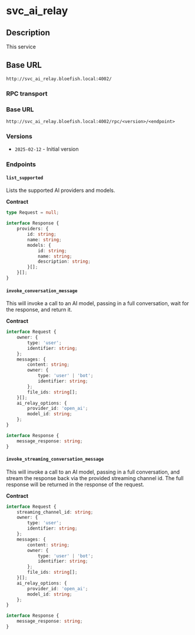 # svc_ai_relay

## Description

This service

## Base URL

`http://svc_ai_relay.bloefish.local:4002/`

### RPC transport

### Base URL

`http://svc_ai_relay.bloefish.local:4002/rpc/<version>/<endpoint>`

### Versions

- `2025-02-12` - Initial version

### Endpoints

#### `list_supported`

Lists the supported AI providers and models.

**Contract**

```typescript
type Request = null;

interface Response {
	providers: {
		id: string;
		name: string;
		models: {
			id: string;
			name: string;
			description: string;
		}[];
	}[];
}
```

#### `invoke_conversation_message`

This will invoke a call to an AI model, passing in a full conversation, wait for the response, and return it.

**Contract**

```typescript
interface Request {
	owner: {
		type: 'user';
		identifier: string;
	};
	messages: {
		content: string;
		owner: {
			type: 'user' | 'bot';
			identifier: string;
		};
		file_ids: string[];
	}[];
	ai_relay_options: {
		provider_id: 'open_ai';
		model_id: string;
	};
}

interface Response {
	message_response: string;
}
```

#### `invoke_streaming_conversation_message`

This will invoke a call to an AI model, passing in a full conversation, and stream the response back via the provided streaming channel id. The full response will be returned in the response of the request.

**Contract**

```typescript
interface Request {
	streaming_channel_id: string;
	owner: {
		type: 'user';
		identifier: string;
	};
	messages: {
		content: string;
		owner: {
			type: 'user' | 'bot';
			identifier: string;
		};
		file_ids: string[];
	}[];
	ai_relay_options: {
		provider_id: 'open_ai';
		model_id: string;
	};
}

interface Response {
	message_response: string;
}
```
